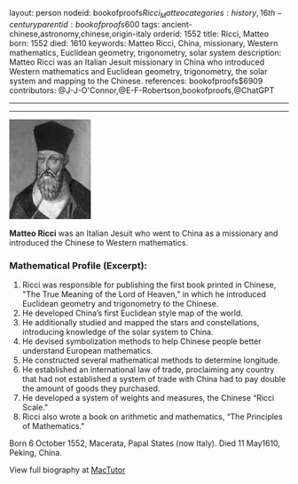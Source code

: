 layout: person
nodeid: bookofproofs$Ricci_Matteo
categories: history,16th-century
parentid: bookofproofs$600
tags: ancient-chinese,astronomy,chinese,origin-italy
orderid: 1552
title: Ricci, Matteo
born: 1552
died: 1610
keywords: Matteo Ricci, China, missionary, Western mathematics, Euclidean geometry, trigonometry, solar system
description: Matteo Ricci was an Italian Jesuit missionary in China who introduced Western mathematics and Euclidean geometry, trigonometry, the solar system and mapping to the Chinese.
references: bookofproofs$6909
contributors: @J-J-O'Connor,@E-F-Robertson,bookofproofs,@ChatGPT

---



---

![Ricci_Matteo.jpg](https://github.com/bookofproofs/bookofproofs.github.io/blob/main/_sources/_assets/images/portraits/Ricci_Matteo.jpg?raw=true)

**Matteo Ricci** was an Italian Jesuit who went to China as a missionary and introduced the Chinese to Western mathematics.

### Mathematical Profile (Excerpt):
1. Ricci was responsible for publishing the first book printed in Chinese, "The True Meaning of the Lord of Heaven," in which he introduced Euclidean geometry and trigonometry to the Chinese.
2. He developed China’s first Euclidean style map of the world.
3. He additionally studied and mapped the stars and constellations, introducing knowledge of the solar system to China.
4. He devised symbolization methods to help Chinese people better understand European mathematics.
5. He constructed several mathematical methods to determine longitude.
6. He established an international law of trade, proclaiming any country that had not established a system of trade with China had to pay double the amount of goods they purchased.
7. He developed a system of weights and measures, the Chinese “Ricci Scale."
8. Ricci also wrote a book on arithmetic and mathematics, “The Principles of Mathematics."

Born 6 October 1552, Macerata, Papal States (now Italy). Died 11 May1610, Peking, China.

View full biography at [MacTutor](https://mathshistory.st-andrews.ac.uk/Biographies/Ricci_Matteo/)
